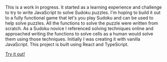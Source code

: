 This is a work in progress. It started as a learning experience and challenge to try to write JavaScript to solve Sudoku puzzles. I'm hoping to build it out to a fully functional game that let's you play Sudoku and can be used to help solve puzzles. All the functions to solve the puzzle were written from scratch. As a Sudoku novice I referenced solving techniques online and approached writing the functions to solve cells as a human would solve them using those techniques. Initially I was creating it with vanilla JavaScript. This project is built using React and TypeScript.

[Try it out!](https://jasonjohnson47.github.io/sudoku/)